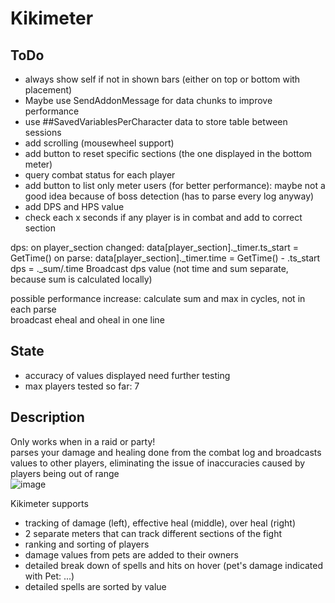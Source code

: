 # Kikimeter
## ToDo
- always show self if not in shown bars (either on top or bottom with placement)
- Maybe use SendAddonMessage for data chunks to improve performance
- use ##SavedVariablesPerCharacter data to store table between sessions
- add scrolling (mousewheel support)
- add button to reset specific sections (the one displayed in the bottom meter)
- query combat status for each player
- add button to list only meter users (for better performance): maybe not a good idea because of boss detection (has to parse every log anyway)
- add DPS and HPS value
- check each x seconds if any player is in combat and add to correct section

dps:
on player_section changed:
data[player_section]._timer.ts_start = GetTime()
on parse:
data[player_section]._timer.time = GetTime() - .ts_start
dps = ._sum/.time
Broadcast dps value (not time and sum separate, because sum is calculated locally)

possible performance increase:
calculate sum and max in cycles, not in each parse  
broadcast eheal and oheal in one line


## State
- accuracy of values displayed need further testing
- max players tested so far: 7

## Description
Only works when in a raid or party!  
parses your damage and healing done from the combat log and broadcasts values to other players, eliminating
the issue of inaccuracies caused by players being out of range  
![image](https://github.com/KikidoraFear/Kikimeter/assets/154637862/7a4a5a05-85fa-4402-8ff7-ed47b3b34d5e)
  
Kikimeter supports
- tracking of damage (left), effective heal (middle), over heal (right)
- 2 separate meters that can track different sections of the fight
- ranking and sorting of players
- damage values from pets are added to their owners
- detailed break down of spells and hits on hover (pet's damage indicated with Pet: ...)
- detailed spells are sorted by value
